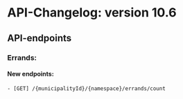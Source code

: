 # API-Changelog: version 10.6

## API-endpoints

### Errands:

#### New endpoints:

```
- [GET] /{municipalityId}/{namespace}/errands/count
```

